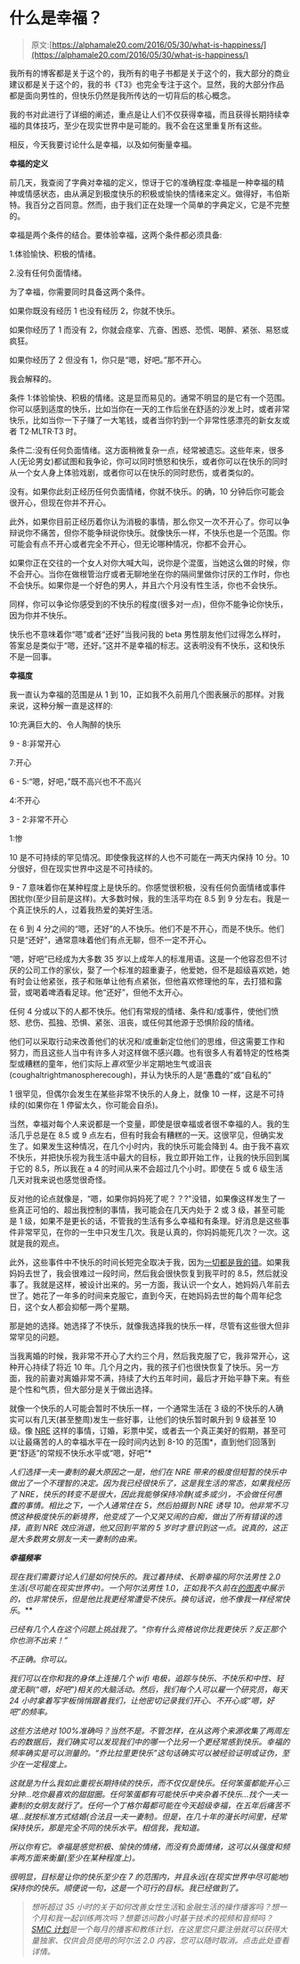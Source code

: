 # 什么是幸福？

> 原文:[https://alphamale20.com/2016/05/30/what-is-happiness/](https://alphamale20.com/2016/05/30/what-is-happiness/)

我所有的博客都是关于这个的，我所有的电子书都是关于这个的，我大部分的商业建议都是关于这个的，我的书《T3》也完全专注于这个。显然，我的大部分作品都是面向男性的，但快乐仍然是我所传达的一切背后的核心概念。

我的书对此进行了详细的阐述，重点是让人们不仅获得幸福，而且获得长期持续幸福的具体技巧，至少在现实世界中是可能的。我不会在这里重复所有这些。

相反，今天我要讨论什么是幸福，以及如何衡量幸福。

**幸福的定义**

前几天，我查阅了字典对幸福的定义，惊讶于它的准确程度:幸福是一种幸福的精神或情感状态，由从满足到极度快乐的积极或愉快的情绪来定义。做得好，韦伯斯特。我百分之百同意。然而，由于我们正在处理一个简单的字典定义，它是不完整的。

幸福是两个条件的结合。要体验幸福，这两个条件都必须具备:

1.体验愉快、积极的情绪。

2.没有任何负面情绪。

为了幸福，你需要同时具备这两个条件。

如果你既没有经历 1 也没有经历 2，你就不快乐。

如果你经历了 1 而没有 2，你就会痉挛、亢奋、困惑、恐慌、喝醉、紧张、易怒或疯狂。

如果你经历了 2 但没有 1，你只是“嗯，好吧。”那不开心。

我会解释的。

条件 1:体验愉快、积极的情绪。这是显而易见的。通常不明显的是它有一个范围。你可以感到适度的快乐，比如当你在一天的工作后坐在舒适的沙发上时，或者非常快乐，比如当你一下子赚了一大笔钱，或者当你钓到一个非常性感漂亮的新女友或者 T2·MLTR·T3 时。

条件二:没有任何负面情绪。这方面稍微复杂一点，经常被遗忘。这些年来，很多人(无论男女)都试图和我争论，你可以同时愤怒和快乐，或者你可以在快乐的同时从一个女人身上体验戏剧，或者你可以在快乐的同时悲伤，或者类似的。

没有。如果你此刻正经历任何负面情绪，你就不快乐。的确，10 分钟后你可能会很开心，但现在你并不开心。

此外，如果你目前正经历着你认为消极的事情，那么你又一次不开心了。你可以争辩说你不痛苦，但你不能争辩说你快乐。就像快乐一样，不快乐也是一个范围。你可能会有点不开心或者完全不开心，但无论哪种情况，你都不会开心。

如果你正在交往的一个女人对你大喊大叫，说你是个混蛋，当她这么做的时候，你不会开心。当你在做根管治疗或者无聊地坐在你的隔间里做你讨厌的工作时，你也不会快乐。如果你是一个好色的男人，并且六个月没有性生活，你也不会快乐。

同样，你可以争论你感受到的不快乐的程度(很多对一点)，但你不能争论你快乐，因为你并不快乐。

快乐也不意味着你“嗯”或者“还好”当我问我的 beta 男性朋友他们过得怎么样时，答案总是类似于“嗯，还好。”这并不是幸福的标志。这表明没有不快乐，这和快乐不是一回事。

**幸福度**

我一直认为幸福的范围是从 1 到 10，正如我不久前用几个图表展示的那样。对我来说，这种分解一直是这样的:

10:充满巨大的、令人陶醉的快乐

9 - 8:非常开心

7:开心

6 - 5:“嗯，好吧，”既不高兴也不不高兴

4:不开心

3 - 2:非常不开心

1:惨

10 是不可持续的罕见情况。即使像我这样的人也不可能在一两天内保持 10 分。10 分很好，但在现实世界中这是不可持续的。

9 - 7 意味着你在某种程度上是快乐的。你感觉很积极，没有任何负面情绪或事件困扰你(至少目前是这样)。大多数时候，我的生活平均在 8.5 到 9 分左右。我是一个真正快乐的人，过着我热爱的美好生活。

在 6 到 4 分之间的“嗯，还好”的人不快乐。他们不是不开心，而是不快乐。他们只是“还好”，通常意味着他们有点无聊，但不一定不开心。

“嗯，好吧”已经成为大多数 35 岁以上成年人的标准用语。这是一个他容忍但不讨厌的公司工作的家伙，娶了一个标准的超重妻子，他爱她，但不是超级喜欢她，她有时会让他紧张，孩子和账单让他有点紧张，但他喜欢修理他的车，去打猎和露营，或喝着啤酒看足球。他“还好”，但他不太开心。

任何 4 分或以下的人都不快乐。他们有常规的情绪、条件和/或事件，使他们愤怒、悲伤、孤独、恐惧、紧张、沮丧，或任何其他源于恐惧阶段的情绪。

他们可以采取行动来改善他们的状况和/或重新定位他们的思维，但这需要工作和努力，而且这些人当中有许多人对这样做不感兴趣。也有很多人有着特定的性格类型或糟糕的童年，他们实际上*喜欢*至少半定期地生气或沮丧(coughaltrightmanospherecough)，并认为快乐的人是“愚蠢的”或“自私的”

1 很罕见，但偶尔会发生在某些非常不快乐的人身上，就像 10 一样，这是不可持续的(如果你在 1 停留太久，你可能会自杀)。

当然，幸福对每个人来说都是一个变量，即使是很幸福或者很不幸福的人。我的生活几乎总是在 8.5 或 9 点左右，但有时我会有糟糕的一天。这很罕见，但确实发生了。如果发生这种情况，在几个小时内，我的快乐可能会降到 4。由于我不喜欢不快乐，并把快乐视为我生活中最大的目标，我立即开始工作，让我的快乐回到属于它的 8.5，所以我在 a 4 的时间从来不会超过几个小时。即使在 5 或 6 级生活几天对我来说也感觉很奇怪。

反对他的论点就像是，“嗯，如果你妈妈死了呢？？?"没错，如果像这样发生了一些真正可怕的、超出我控制的事情，我可能会在几天内处于 2 或 3 级，甚至可能是 1 级，如果不是更长的话，不管我的生活有多么幸福和有条理。好消息是这些事件非常罕见，在你的一生中只发生几次。我是认真的，你妈妈能死几次？一次。这就是我的观点。

此外，这些事件中不快乐的时间长短完全取决于我，因为[一切都是我的错](https://blackdragonblog.com/2015/01/04/everything-life-fault/)。如果我妈妈去世了，我会很难过一段时间，然后我会很快恢复到我平时的 8.5，然后就没事了。我就是这样，被设计出来的。另一方面，我认识一个女人，她妈妈八年前去世了。她花了一年多的时间来克服它，直到今天，在她妈妈去世的每个周年纪念日，这个女人都会抑郁一两个星期。

那是她的选择。她选择了不快乐，就像我选择我的快乐一样，尽管有这些很大但非常罕见的问题。

当我离婚的时候，我非常不开心了大约三个月，然后我克服了它，我非常开心，这种开心持续了将近 10 年。几个月之内，我的孩子们也很快恢复了快乐。另一方面，我的前妻对离婚非常不满，持续了大约五年时间，最后才开始平静下来。有些是个性和气质，但大部分是关于做出选择。

就像一个快乐的人可能会暂时不快乐一样，一个通常生活在 3 级的不快乐的人确实可以有几天(甚至整周)发生一些好事，让他们的快乐暂时飙升到 9 级甚至 10 级。像 [NRE](https://blackdragonblog.com/glossary/#NRE) 这样的事情，订婚，彩票中奖，或者去一个真正美好的假期，甚至可以让最痛苦的人的幸福水平在一段时间内达到 8-10 的范围*，直到他们回落到更“舒适”的常规不快乐水平或“嗯，好吧”*

*人们选择一夫一妻制的最大原因之一是，他们在 NRE 带来的极度但短暂的快乐中做出了一个不理智的决定。因为我已经很快乐了，这是我生活的常态，如果我经历了 NRE，快乐的转变不是很大，因此我能够保持冷静(或多或少)，不会做任何愚蠢的事情。相比之下，一个人通常住在 5，然后拍摄到 NRE 诱导 10。他非常不习惯这种极度快乐的新境界，他变成了一个又哭又闹的白痴，做出了所有错误的选择，直到 NRE 效应消退，他又回到平常的 5 岁时才意识到这一点。说真的，这正是大多数男女朋友一夫一妻制的由来。*

***幸福频率***

*现在我们需要讨论人们是如何快乐的。我过着持续、长期幸福的阿尔法男性 2.0 生活(尽可能在现实世界中)。一个阿尔法男性 1.0，正如我不久前在[的图表](https://blackdragonblog.com/2016/02/15/how-happiness-works-over-time/)中展示的，也非常快乐，但是他比我更经常遭受不快乐。换句话说，他不像我一样经常快乐*。**

*已经有几个人在这个问题上挑战我了。“你有什么资格说你比我更快乐？反正那个你也测不出来！”*

*不正确。你可以。*

*我们可以在你和我的身体上连接几个 wifi 电极，追踪与快乐、不快乐和中性、轻度无聊(“嗯，好吧”)相关的大脑活动。然后，我们每个人可以雇一个研究员，每天 24 小时拿着写字板悄悄跟着我们，让他密切记录我们开心、不开心或“嗯，好吧”的频率。*

*这些方法绝对 100%准确吗？当然不是。不管怎样，在从这两个来源收集了两周左右的数据后，我们确实可以发现我们中的哪一个比另一个更经常感到快乐。幸福的频率确实是可以测量的。“乔比拉里更快乐”这句话确实可以被经验证明或证伪，至少在一定程度上。*

*这就是为什么我如此重视长期持续的快乐，而不仅仅是快乐。任何笨蛋都能开心三分钟...吃你最喜欢的甜甜圈。任何笨蛋都有可能快乐中夹杂着不快乐...找个一夫一妻制的女朋友就行了。任何一个丁格尔莓都可能在今天超级幸福，在五年后痛苦不堪...就按标准方式结婚(合法且一夫一妻制)。但是，在几十年的漫长时间里，经常保持快乐，那是完全不同的快乐水平。相信我，我知道。*

*所以你有它。幸福是感觉积极、愉快的情绪，而没有负面情绪，这可以从强度和频率两方面来衡量(至少在某种程度上)。*

*很明显，目标是让你的快乐至少在 7 的范围内，并且永远(在现实世界中尽可能地)保持你的快乐。顺便说一句，这是一个可行的目标。我已经做到了。*

> *想听超过 35 小时的关于如何改善女性生活*和*金融生活的操作播客吗？想一个月和我一起训练两次吗？想要访问数小时基于技术的视频和音频吗？ [SMIC 计划](https://alphamale20.kartra.com/page/vIL17)是一个每月的播客和教练计划，在这里您只要注册就可以获得大量独家、仅供会员使用的阿尔法 2.0 内容，您可以随时取消。点击此处查看详情。*